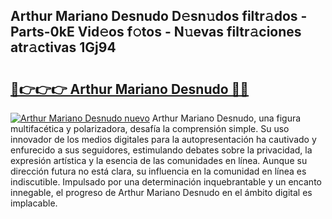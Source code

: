 ## Arthur Mariano Desnudo D𝚎sn𝚞dos filtr𝚊dos - Parts-0kE Vid𝚎os f𝚘tos - N𝚞evas filtr𝚊ciones atr𝚊ctivas 1Gj94

# <h2><a href="http://mb5jes3.tromn.icu/?c=Arthur+Mariano+Desnudo">🔗👉👉👉 Arthur Mariano Desnudo 🔗🔗</a></h2>

[![Arthur Mariano Desnudo nuevo](https://i.imgur.com/pEAQMta.gif)](http://mb5jes3.tromn.icu/?c=Arthur+Mariano+Desnudo)
Arthur Mariano Desnudo, una figura multifacética y polarizadora, desafía la comprensión simple. Su uso innovador de los medios digitales para la autopresentación ha cautivado y enfurecido a sus seguidores, estimulando debates sobre la privacidad, la expresión artística y la esencia de las comunidades en línea. Aunque su dirección futura no está clara, su influencia en la comunidad en línea es indiscutible. Impulsado por una determinación inquebrantable y un encanto innegable, el progreso de Arthur Mariano Desnudo en el ámbito digital es implacable.
